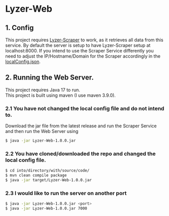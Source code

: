 # Lyzer-Web

## 1. Config

This project requires <a href="https://github.com/Evanlab02/Lyzer-Scraper">Lyzer-Scraper</a> to work, as it retrieves all data from this service.
By default the server is setup to have Lyzer-Scraper setup at localhost:8000. If you intend to use the Scraper Service differently you need to adjust the IP/Hostname/Domain for the Scraper accordingly in the <a href="https://github.com/Evanlab02/Lyzer-Web/blob/release/src/main/resources/localConfig.json">localConfig.json</a>.

## 2. Running the Web Server.

This project requires Java 17 to run.
<br>This project is built using maven (I use maven 3.9.0).

### 2.1 You have not changed the local config file and do not intend to.

Download the jar file from the latest release and run the Scraper Service and then run the Web Server using

```bash
$ java -jar Lyzer-Web-1.0.0.jar
```

### 2.2 You have cloned/downloaded the repo and changed the local config file.

```bash
$ cd into/directory/with/source/code/
$ mvn clean compile package
$ java -jar target/Lyzer-Web-1.0.0.jar
```

### 2.3 I would like to run the server on another port

```bash
$ java -jar Lyzer-Web-1.0.0.jar <port>
$ java -jar Lyzer-Web-1.0.0.jar 7000
```
